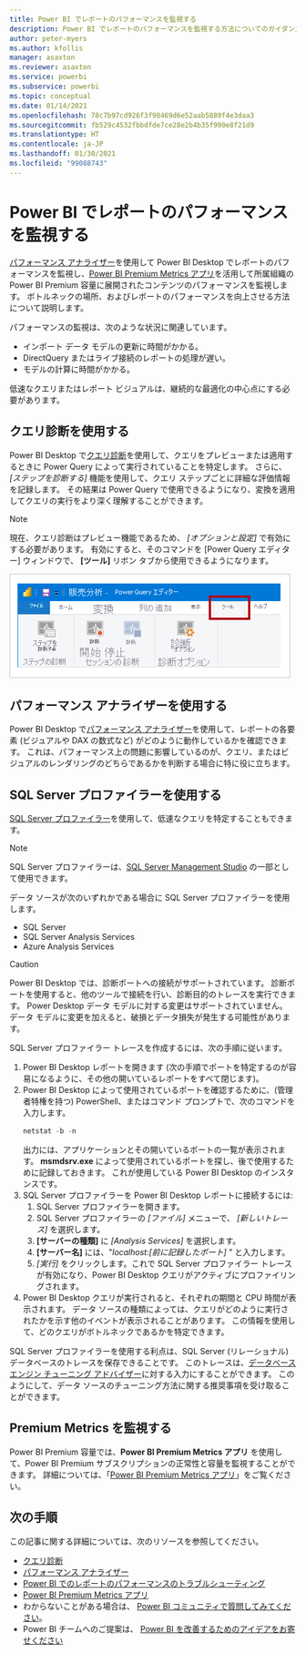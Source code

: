 ```yaml
---
title: Power BI でレポートのパフォーマンスを監視する
description: Power BI でレポートのパフォーマンスを監視する方法についてのガイダンスです。
author: peter-myers
ms.author: kfollis
manager: asaxton
ms.reviewer: asaxton
ms.service: powerbi
ms.subservice: powerbi
ms.topic: conceptual
ms.date: 01/14/2021
ms.openlocfilehash: 78c7b97cd926f3f98469d6e52aab5889f4e3daa3
ms.sourcegitcommit: fb529c4532fbbdfde7ce28e2b4b35f990e8f21d9
ms.translationtype: HT
ms.contentlocale: ja-JP
ms.lasthandoff: 01/30/2021
ms.locfileid: "99088743"
---
```

# <a name="monitor-report-performance-in-power-bi"></a>Power BI でレポートのパフォーマンスを監視する

[パフォーマンス アナライザー](../create-reports/desktop-performance-analyzer.md)を使用して Power BI Desktop でレポートのパフォーマンスを監視し、[Power BI Premium Metrics アプリ](../admin/service-premium-metrics-app.md)を活用して所属組織の Power BI Premium 容量に展開されたコンテンツのパフォーマンスを監視します。 ボトルネックの場所、およびレポートのパフォーマンスを向上させる方法について説明します。

パフォーマンスの監視は、次のような状況に関連しています。

- インポート データ モデルの更新に時間がかかる。
- DirectQuery またはライブ接続のレポートの処理が遅い。
- モデルの計算に時間がかかる。

低速なクエリまたはレポート ビジュアルは、継続的な最適化の中心点にする必要があります。

## <a name="use-query-diagnostics"></a>クエリ診断を使用する

Power BI Desktop で[クエリ診断](/power-query/QueryDiagnostics)を使用して、クエリをプレビューまたは適用するときに Power Query によって実行されていることを特定します。 さらに、 _[ステップを診断する]_ 機能を使用して、クエリ ステップごとに詳細な評価情報を記録します。 その結果は Power Query で使用できるようになり、変換を適用してクエリの実行をより深く理解することができます。

> [!NOTE]
> 現在、クエリ診断はプレビュー機能であるため、 _[オプションと設定]_ で有効にする必要があります。 有効にすると、そのコマンドを [Power Query エディター] ウィンドウで、 **[ツール]** リボン タブから使用できるようになります。

![[Power Query エディター] の [ツール] リボン タブのスクリーンショット。[ステップを診断する] コマンド、[診断の開始] コマンド、および [診断の停止] コマンドが表示されています。](media/monitor-report-performance/power-query-diagnotics.png)

## <a name="use-performance-analyzer"></a>パフォーマンス アナライザーを使用する

Power BI Desktop で[パフォーマンス アナライザー](../create-reports/desktop-performance-analyzer.md)を使用して、レポートの各要素 (ビジュアルや DAX の数式など) がどのように動作しているかを確認できます。 これは、パフォーマンス上の問題に影響しているのが、クエリ、またはビジュアルのレンダリングのどちらであるかを判断する場合に特に役に立ちます。

## <a name="use-sql-server-profiler"></a>SQL Server プロファイラーを使用する

[SQL Server プロファイラー](/sql/tools/sql-server-profiler/sql-server-profiler)を使用して、低速なクエリを特定することもできます。

> [!NOTE]
> SQL Server プロファイラーは、[SQL Server Management Studio](/sql/ssms/download-sql-server-management-studio-ssms) の一部として使用できます。

データ ソースが次のいずれかである場合に SQL Server プロファイラーを使用します。

- SQL Server
- SQL Server Analysis Services
- Azure Analysis Services

> [!CAUTION]
> Power BI Desktop では、診断ポートへの接続がサポートされています。 診断ポートを使用すると、他のツールで接続を行い、診断目的のトレースを実行できます。 Power Desktop データ モデルに対する変更はサポートされていません。 データ モデルに変更を加えると、破損とデータ損失が発生する可能性があります。

SQL Server プロファイラー トレースを作成するには、次の手順に従います。

1. Power BI Desktop レポートを開きます (次の手順でポートを特定するのが容易になるように、その他の開いているレポートをすべて閉じます)。
1. Power BI Desktop によって使用されているポートを確認するために、(管理者特権を持つ) PowerShell、またはコマンド プロンプトで、次のコマンドを入力します。
    ```powershell
    netstat -b -n
    ```
    出力には、アプリケーションとその開いているポートの一覧が表示されます。 **msmdsrv.exe** によって使用されているポートを探し、後で使用するために記録しておきます。 これが使用している Power BI Desktop のインスタンスです。
1. SQL Server プロファイラーを Power BI Desktop レポートに接続するには:
    1. SQL Server プロファイラーを開きます。
    1. SQL Server プロファイラーの _[ファイル]_ メニューで、 _[新しいトレース]_ を選択します。
    1. **[サーバーの種類]** に _[Analysis Services]_ を選択します。
    1. **[サーバー名]** には、"_localhost:[前に記録したポート]_ " と入力します。
    1. _[実行]_ をクリックします。これで SQL Server プロファイラー トレースが有効になり、Power BI Desktop クエリがアクティブにプロファイリングされます。
1. Power BI Desktop クエリが実行されると、それぞれの期間と CPU 時間が表示されます。 データ ソースの種類によっては、クエリがどのように実行されたかを示す他のイベントが表示されることがあります。 この情報を使用して、どのクエリがボトルネックであるかを特定できます。

SQL Server プロファイラーを使用する利点は、SQL Server (リレーショナル) データベースのトレースを保存できることです。 このトレースは、[データベース エンジン チューニング アドバイザー](/sql/relational-databases/performance/start-and-use-the-database-engine-tuning-advisor)に対する入力にすることができます。 このようにして、データ ソースのチューニング方法に関する推奨事項を受け取ることができます。

## <a name="monitor-premium-metrics"></a>Premium Metrics を監視する

Power BI Premium 容量では、**Power BI Premium Metrics アプリ** を使用して、Power BI Premium サブスクリプションの正常性と容量を監視することができます。 詳細については、「[Power BI Premium Metrics アプリ](../admin/service-premium-metrics-app.md)」をご覧ください。

## <a name="next-steps"></a>次の手順

この記事に関する詳細については、次のリソースを参照してください。

- [クエリ診断](/power-query/QueryDiagnostics)
- [パフォーマンス アナライザー](../create-reports/desktop-performance-analyzer.md)
- [Power BI でのレポートのパフォーマンスのトラブルシューティング](report-performance-troubleshoot.md)
- [Power BI Premium Metrics アプリ](../admin/service-premium-metrics-app.md)
- わからないことがある場合は、 [Power BI コミュニティで質問してみてください](https://community.powerbi.com/)。
- Power BI チームへのご提案は、 [Power BI を改善するためのアイデアをお寄せください](https://ideas.powerbi.com/)
